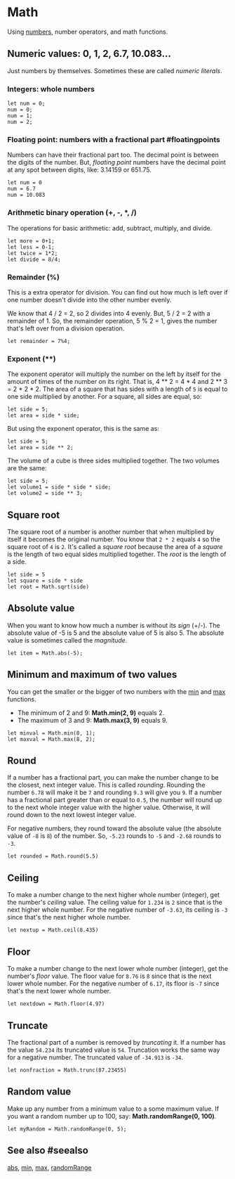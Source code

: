 # Math

Using [numbers](/types/number), number operators, and math functions.

## Numeric values: 0, 1, 2, 6.7, 10.083...

Just numbers by themselves. Sometimes these are called _numeric literals_.

### Integers: whole numbers

```block
let num = 0;
num = 0;
num = 1;
num = 2;
```
### Floating point: numbers with a fractional part #floatingpoints

Numbers can have their fractional part too. The decimal point is between the digits of the number.
But, _floating point_ numbers have the decimal point at any spot between digits, like: 3.14159 or 651.75.

```block
let num = 0
num = 6.7
num = 10.083
```

### Arithmetic binary operation (+, -, \*, /)

The operations for basic arithmetic: add, subtract, multiply, and divide.

```block
let more = 0+1;
let less = 0-1;
let twice = 1*2;
let divide = 8/4;
```

### Remainder (%)

This is a extra operator for division. You can find out how much is left over if one number doesn't divide into the other number evenly.

We know that 4 / 2 = 2, so 2 divides into 4 evenly. But, 5 / 2 = 2 with a remainder of 1. So, the remainder operation, 5 % 2 = 1, gives the number that's left over from a division operation.

```block
let remainder = 7%4;
```

### Exponent (\*\*)

The exponent operator will multiply the number on the left by itself for the amount of times of the number on its right. That is, 4 \*\* 2 = 4 \* 4 and 2 \*\* 3 = 2 \* 2 \* 2. The area of a square that has sides with a length of `5` is equal to one side multiplied by another. For a square, all sides are equal, so:

```block
let side = 5;
let area = side * side;
```

But using the exponent operator, this is the same as:

```block
let side = 5;
let area = side ** 2;
```

The volume of a cube is three sides multiplied together. The two volumes are the same:

```block
let side = 5;
let volume1 = side * side * side;
let volume2 = side ** 3;
```
## Square root

The square root of a number is another number that when multiplied by itself it becomes the original number. You know that `2 * 2` equals `4` so the square root of `4` is `2`. It's called a _square root_ because the area of a _square_ is the length of two equal sides multiplied together. The _root_ is the length of a side.

```block
let side = 5
let square = side * side
let root = Math.sqrt(side)
```

## Absolute value

When you want to know how much a number is without its _sign_ (+/-). The absolute value of -5 is 5 and the absolute value of 5 is also 5. The absolute value is sometimes called the _magnitude_.

```block
let item = Math.abs(-5);
```

## Minimum and maximum of two values

You can get the smaller or the bigger of two numbers with the [min](/reference/math/min) and [max](/reference/math/max) functions.

* The minimum of 2 and 9: **Math.min(2, 9)** equals 2.
* The maximum of 3 and 9: **Math.max(3, 9)** equals 9.

```block
let minval = Math.min(0, 1);
let maxval = Math.max(8, 2);
```

## Round

If a number has a fractional part, you can make the number change to be the closest, next integer value. This is called _rounding_. Rounding the number `6.78` will make it be `7` and rounding `9.3` will give you `9`. If a number has a fractional part greater than or equal to `0.5`, the number will round up to the next whole integer value with the higher value. Otherwise, it will round down to the next lowest integer value.

For negative numbers, they round toward the absolute value (the absolute value of `-8` is `8`) of the number. So, `-5.23` rounds to `-5` and `-2.68` rounds to `-3`.

```block
let rounded = Math.round(5.5)
```

## Ceiling

To make a number change to the next higher whole number (integer), get the number's _ceiling_ value. The ceiling value for `1.234` is `2` since that is the next higher whole number. For the negative number of `-3.63`, its ceiling is `-3` since that's the next higher whole number.

```block
let nextup = Math.ceil(8.435)
```

## Floor

To make a number change to the next lower whole number (integer), get the number's _floor_ value. The floor value for `8.76` is `8` since that is the next lower whole number. For the negative number of `6.17`, its floor is `-7` since that's the next lower whole number.

```block
let nextdown = Math.floor(4.97)
```

## Truncate

The fractional part of a number is removed by _truncating_ it. If a number has the value `54.234` its truncated value is `54`. Truncation works the same way for a negative number. The truncated value of `-34.913` is `-34`.

```block
let nonfraction = Math.trunc(87.23455)
```

## Random value

Make up any number from a minimum value to a some maximum value. If you want a random number up to
100, say: **Math.randomRange(0, 100)**.

```block
let myRandom = Math.randomRange(0, 5);
```

## See also #seealso

[abs](/reference/math/abs), [min](/reference/math/min), [max](/reference/math/max),
[randomRange](/reference/math/random-range)
